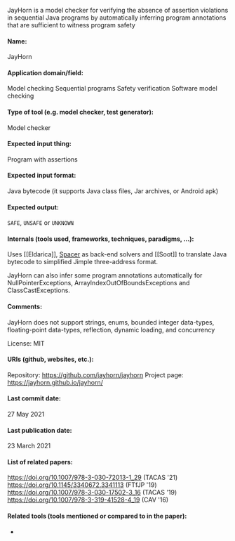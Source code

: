 JayHorn is a model checker for verifying the absence of assertion violations in sequential Java programs by automatically inferring program annotations that are sufficient to witness program safety

#### Name:
JayHorn

#### Application domain/field:
Model checking
Sequential programs
Safety verification
Software model checking

#### Type of tool (e.g. model checker, test generator):
Model checker

#### Expected input thing:
Program with assertions

#### Expected input format:
Java bytecode (it supports Java class files, Jar archives, or Android apk)

#### Expected output:
`SAFE`, `UNSAFE` or `UNKNOWN`

#### Internals (tools used, frameworks, techniques, paradigms, ...):
Uses [[Eldarica]], [Spacer](../Solvers/Spacer.md) as back-end solvers and [[Soot]] to translate Java bytecode to simplified Jimple three-address format.

JayHorn can also infer some program annotations automatically for NullPointerExceptions, ArrayIndexOutOfBoundsExceptions and ClassCastExceptions.

#### Comments:
JayHorn does not support strings, enums, bounded integer data-types, floating-point data-types, reflection, dynamic loading, and concurrency

License: MIT

#### URIs (github, websites, etc.):
Repository: https://github.com/jayhorn/jayhorn
Project page: https://jayhorn.github.io/jayhorn/

#### Last commit date:
27 May 2021

#### Last publication date:
23 March 2021

#### List of related papers:
https://doi.org/10.1007/978-3-030-72013-1_29 (TACAS '21)
https://doi.org/10.1145/3340672.3341113 (FTfJP '19)
https://doi.org/10.1007/978-3-030-17502-3_16 (TACAS '19)
https://doi.org/10.1007/978-3-319-41528-4_19 (CAV '16)

#### Related tools (tools mentioned or compared to in the paper):
-